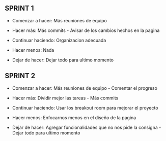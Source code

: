 ## SPRINT 1
* Comenzar a hacer: Más reuniones de equipo

* Hacer más: Más commits -  Avisar de los cambios hechos en la pagina

* Continuar haciendo: Organizacion adecuada

* Hacer menos: Nada

* Dejar de hacer: Dejar todo para ultimo momento


## SPRINT 2
* Comenzar a hacer: Más reuniones de equipo - Comentar el progreso

* Hacer más:  Dividir mejor las tareas - Más commits 

* Continuar haciendo: Usar los breakout room para mejorar el proyecto

* Hacer menos: Enfocarnos menos en el diseño de la pagina

* Dejar de hacer: Agregar funcionalidades que no nos pide la consigna  - Dejar todo para ultimo momento
